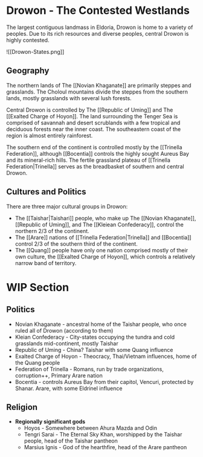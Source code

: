 # Drowon - The Contested Westlands

The largest contiguous landmass in Eldoria, Drowon is home to a variety of peoples. Due to its rich resources and diverse peoples, central Drowon is highly contested.

![[Drowon-States.png]]
## Geography

The northern lands of The [[Novian Khaganate]] are primarily steppes and grasslands. The Choloul mountains divide the steppes from the southern lands, mostly grasslands with several lush forests.

Central Drowon is controlled by The [[Republic of Uming]] and The [[Exalted Charge of Hoyon]]. The land surrounding the Tenger Sea is comprised of savannah and desert scrublands with a few tropical and deciduous forests near the inner coast. The southeastern coast of the region is almost entirely rainforest.

The southern end of the continent is controlled mostly by the [[Trinella Federation]], although [[Bocentia]] controls the highly sought Aureus Bay and its mineral-rich hills. The fertile grassland plateau of [[Trinella Federation|Trinella]] serves as the breadbasket of southern and central Drowon.

## Cultures and Politics
There are three major cultural groups in Drowon: 
- The [[Taishar|Taishari]] people, who make up The [[Novian Khaganate]], [[Republic of Uming]], and The [[Kleiean Confederacy]], control the northern 2/3 of the continent.
- The [[Arare]] nations of [[Trinella Federation|Trinella]] and [[Bocentia]] control 2/3 of the southern third of the continent.
- The [[Quang]] people have only one nation comprised mostly of their own culture, the [[Exalted Charge of Hoyon]], which controls a relatively narrow band of territory.

# WIP Section
## Politics

  - Novian Khaganate - ancestral home of the Taishar people, who once ruled all of Drowon (according to them)
  - Kleian Confederacy - City-states occupying the tundra and cold grasslands mid-continent, mostly Taishar
  - Republic of Uming - China? Taishar with some Quang influence
  - Exalted Charge of Hoyon - Theocracy, Thai/Vietnam influences, home of the Quang people
  - Federation of Trinella - Romans, run by trade organizations, corruption++, Primary Arare nation
  - Bocentia - controls Aureus Bay from their capitol, Vencuri, protected by Shanar. Arare, with some Eldrinel influence
## Religion
- **Regionally significant gods**
  - Hoyos - Somewhere between Ahura Mazda and Odin
  - Tengri Sarai - The Eternal Sky Khan, worshipped by the Taishar people, head of the Taishar pantheon
  - Marsius Ignis - God of the hearthfire, head of the Arare pantheon

